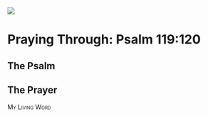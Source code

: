 <img class="intro-right" src="/images/art-paris-psalter.jpg">

<style>
  li {list-style-type: none;}
  p + ul {
    margin-top: -18px;
}
</style>

# Praying Through: Psalm 119:120

## The Psalm

## The Prayer

<div style="font-variant: small-caps;">
My Living Word
</div>
